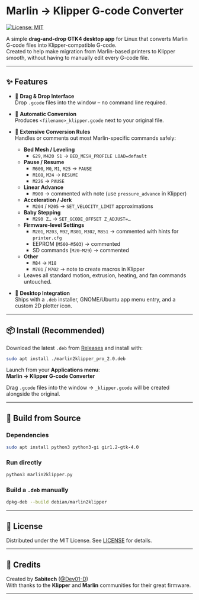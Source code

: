 # Marlin → Klipper G-code Converter

[![License: MIT](https://img.shields.io/badge/License-MIT-yellow.svg)](./LICENSE)

A simple **drag-and-drop GTK4 desktop app** for Linux that converts Marlin G-code files into Klipper-compatible G-code.  
Created to help make migration from Marlin-based printers to Klipper smooth, without having to manually edit every G-code file.

---

## ✨ Features

- 🚀 **Drag & Drop Interface**  
  Drop `.gcode` files into the window – no command line required.

- 📝 **Automatic Conversion**  
  Produces `<filename>_klipper.gcode` next to your original file.

- 🔧 **Extensive Conversion Rules**  
  Handles or comments out most Marlin-specific commands safely:
  - **Bed Mesh / Leveling**
    - `G29`, `M420 S1` → `BED_MESH_PROFILE LOAD=default`
  - **Pause / Resume**
    - `M600`, `M0`, `M1`, `M25` → `PAUSE`
    - `M108`, `M24` → `RESUME`
    - `M226` → `PAUSE`
  - **Linear Advance**
    - `M900` → commented with note (use `pressure_advance` in Klipper)
  - **Acceleration / Jerk**
    - `M204` / `M205` → `SET_VELOCITY_LIMIT` approximations
  - **Baby Stepping**
    - `M290 Z…` → `SET_GCODE_OFFSET Z_ADJUST=…`
  - **Firmware-level Settings**
    - `M201`, `M203`, `M92`, `M301`, `M302`, `M851` → commented with hints for `printer.cfg`
    - EEPROM (`M500–M503`) → commented
    - SD commands (`M20–M29`) → commented
  - **Other**
    - `M84` → `M18`
    - `M701` / `M702` → note to create macros in Klipper
  - Leaves all standard motion, extrusion, heating, and fan commands untouched.

- 🎨 **Desktop Integration**  
  Ships with a `.deb` installer, GNOME/Ubuntu app menu entry, and a custom 2D plotter icon.

---

## 📦 Install (Recommended)

Download the latest `.deb` from [Releases](./releases) and install with:

```bash
sudo apt install ./marlin2klipper_pro_2.0.deb
```

Launch from your **Applications menu**:  
**Marlin → Klipper G-code Converter**

Drag `.gcode` files into the window → `_klipper.gcode` will be created alongside the original.

---

## 🔧 Build from Source

### Dependencies

```bash
sudo apt install python3 python3-gi gir1.2-gtk-4.0
```

### Run directly

```bash
python3 marlin2klipper.py
```

### Build a `.deb` manually

```bash
dpkg-deb --build debian/marlin2klipper
```



---

## 📝 License

Distributed under the MIT License. See [LICENSE](./LICENSE) for details.

---

## 🙌 Credits

Created by **Sabitech** ([@Dev01-D](https://github.com/Dev01-D))  
With thanks to the **Klipper** and **Marlin** communities for their great firmware.

---
